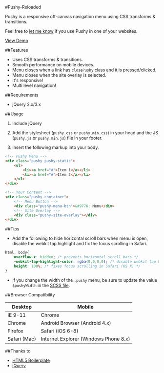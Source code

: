 #Pushy-Reloaded

Pushy is a responsive off-canvas navigation menu using CSS transforms & transitions.

Feel free to [let me know](http://www.twitter.com/julianxhokaxhiu) if you use Pushy in one of your websites.

[View Demo](http://julianxhokaxhiu.github.io/pushy-reloaded/)

##Features

- Uses CSS transforms & transitions.
- Smooth performance on mobile devices.
- Menu closes when a link has <code>closePushy</code> class and it is pressed/clicked.
- Menu closes when the site overlay is selected.
- It's responsive!
- Multi level navigation!

##Requirements

- jQuery 2.x/3.x

##Usage

1. Include jQuery

2. Add the stylesheet (`pushy.css` or `pushy.min.css`) in your head and the JS (`pushy.js` or `pushy.min.js`) file in your footer.

3. Insert the following markup into your body.

```html
<!-- Pushy Menu -->
<div class="pushy pushy-static">
    <ul>
        <li><a href="#">Item 1</a></li>
        <li><a href="#">Item 2</a></li>
    </ul>
</div>

<!-- Your Content -->
<div class="pushy-container">
    <!-- Menu Button -->
    <div class="pushy-menu-btn">&#9776; Menu</div>
    <!-- Site Overlay -->
    <div class="pushy-site-overlay"></div>
</div>
```

##Tips

- Add the following to hide horizontal scroll bars when menu is open, disable the webkit tap highlight and fix the focus scrolling in Safari.

```css
html, body{
	overflow-x: hidden; /* prevents horizontal scroll bars */
	-webkit-tap-highlight-color: rgba(0,0,0,0); /* disable webkit tap highlight */
	height: 100%; /* fixes focus scrolling in Safari (OS X) */
}
```

- If you change the width of the ```.pushy``` menu, be sure to update the value `$pushyWidth` in the [SCSS file](scss/pushy.scss).

##Browser Compatibility

| Desktop       | Mobile                                     |
| ------------- | -------------------------------------------|
| IE 9-11       | Chrome                                     |
| Chrome        | Android Browser (Android 4.x)              |
| Firefox       | Safari (iOS 6-8)                           |
| Safari (Mac)  | Internet Explorer (Windows Phone 8.x)      |

##Thanks to

- [HTML5 Boilerplate](http://html5boilerplate.com/)
- [jQuery](http://jquery.com/)
